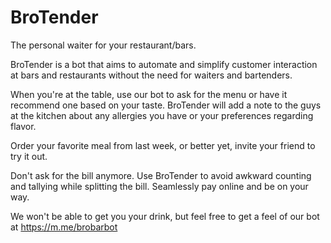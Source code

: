 # BroTender
The personal waiter for your restaurant/bars.

BroTender is a bot that aims to automate and simplify customer interaction at bars and restaurants without the need for waiters and bartenders.

When you're at the table, use our bot to ask for the menu or have it recommend one based on your taste. BroTender will add a note to the guys at the kitchen about any allergies you have or your preferences regarding flavor.

Order your favorite meal from last week, or better yet, invite your friend to try it out. 

Don't ask for the bill anymore.
Use BroTender to avoid awkward counting and tallying while splitting the bill. Seamlessly pay online and be on your way.

We won't be able to get you your drink, but feel free to get a feel of our bot at https://m.me/brobarbot
